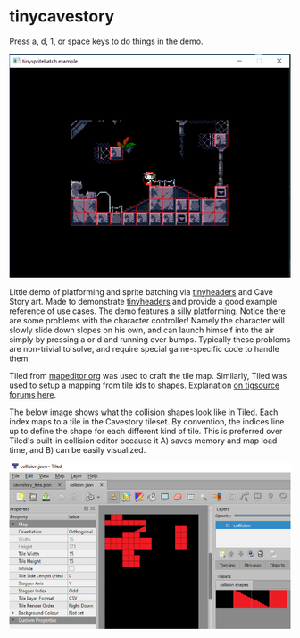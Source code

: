 # tinycavestory
Press a, d, 1, or space keys to do things in the demo.

![screenshot 1](/screenshots/tinycavestory.png?raw=true)

Little demo of platforming and sprite batching via [tinyheaders](https://github.com/RandyGaul/tinyheaders) and Cave Story art. Made to demonstrate [tinyheaders](https://github.com/RandyGaul/tinyheaders) and provide a good example reference of use cases. The demo features a silly platforming. Notice there are some problems with the character controller! Namely the character will slowly slide down slopes on his own, and can launch himself into the air simply by pressing a or d and running over bumps. Typically these problems are non-trivial to solve, and require special game-specific code to handle them.

Tiled from [mapeditor.org](https://www.mapeditor.org/) was used to craft the tile map. Similarly, Tiled was used to setup a mapping from tile ids to shapes. Explanation [on tigsource forums here](https://forums.tigsource.com/index.php?topic=46289.820msg1378707#msg1378707).

The below image shows what the collision shapes look like in Tiled. Each index maps to a tile in the Cavestory tileset. By convention, the indices line up to define the shape for each different kind of tile. This is preferred over Tiled's built-in collision editor because it A) saves memory and map load time, and B) can be easily visualized.

![screenshot 2](/screenshots/collision_tiled.png?raw=true)
